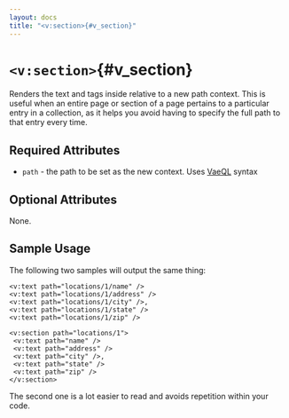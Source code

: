 ```yaml
---
layout: docs
title: "<v:section>{#v_section}"
---
```


# `<v:section>`{#v_section}

Renders the text and tags inside relative to a new path context. This is
useful when an entire page or section of a page pertains to a particular
entry in a collection, as it helps you avoid having to specify the full
path to that entry every time.

## Required Attributes

-   `path` - the path to be set as the new context. Uses [VaeQL](#vaeql)
    syntax

## Optional Attributes

None.

## Sample Usage

The following two samples will output the same thing:

    <v:text path="locations/1/name" />
    <v:text path="locations/1/address" />
    <v:text path="locations/1/city" />,
    <v:text path="locations/1/state" />
    <v:text path="locations/1/zip" />

    <v:section path="locations/1">
     <v:text path="name" />
     <v:text path="address" />
     <v:text path="city" />,
     <v:text path="state" />
     <v:text path="zip" />
    </v:section>

The second one is a lot easier to read and avoids repetition within your
code.
